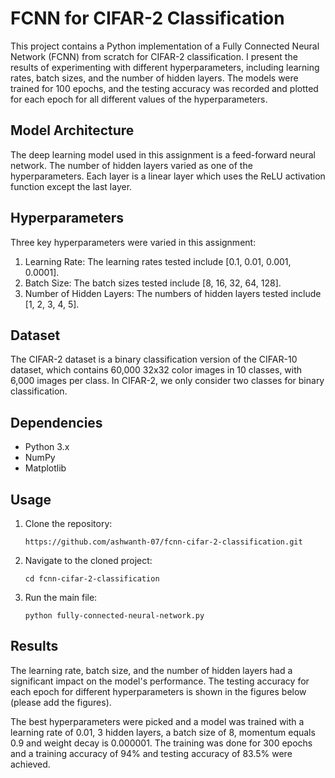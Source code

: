 # FCNN for CIFAR-2 Classification

This project contains a Python implementation of a Fully Connected Neural Network (FCNN) from scratch for CIFAR-2 classification. I present the results of experimenting with different hyperparameters, including learning rates, batch sizes, and the number of hidden layers. The models were trained for 100 epochs, and the testing accuracy was recorded and plotted for each epoch for all different values of the hyperparameters.

## Model Architecture

The deep learning model used in this assignment is a feed-forward neural network. The number of hidden layers varied as one of the hyperparameters. Each layer is a linear layer which uses the ReLU activation function except the last layer.

## Hyperparameters

Three key hyperparameters were varied in this assignment:
1. Learning Rate: The learning rates tested include [0.1, 0.01, 0.001, 0.0001].
2. Batch Size: The batch sizes tested include [8, 16, 32, 64, 128].
3. Number of Hidden Layers: The numbers of hidden layers tested include [1, 2, 3, 4, 5].

## Dataset

The CIFAR-2 dataset is a binary classification version of the CIFAR-10 dataset, which contains 60,000 32x32 color images in 10 classes, with 6,000 images per class. In CIFAR-2, we only consider two classes for binary classification.

## Dependencies

- Python 3.x
- NumPy
- Matplotlib

## Usage

1. Clone the repository:
    ```
    https://github.com/ashwanth-07/fcnn-cifar-2-classification.git
    ```
2. Navigate to the cloned project:
    ```
    cd fcnn-cifar-2-classification
    ```
3. Run the main file:
    ```
    python fully-connected-neural-network.py
    ```

## Results

The learning rate, batch size, and the number of hidden layers had a significant impact on the model's performance. The testing accuracy for each epoch for different hyperparameters is shown in the figures below (please add the figures).

The best hyperparameters were picked and a model was trained with a learning rate of 0.01, 3 hidden layers, a batch size of 8, momentum equals 0.9 and weight decay is 0.000001. The training was done for 300 epochs and a training accuracy of 94% and testing accuracy of 83.5% were achieved.
